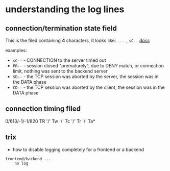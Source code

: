 # understanding the log lines


## connection/termination state field
This is the filed containing **4** characters, it looks like: `----`, `sC--`
[docs](http://docs.haproxy.org/2.6/configuration.html#8.5)

examples:

- `sC--` - CONNECTION to the server timed out
- `PR--` - session closed "prematurely", due to DENY match, or connection limit, nothing was sent to the backend server
- `SD--` - the TCP session was aborted by the server, the session was in the DATA phase
- `CD--` - the TCP session was aborted by the client, the session was in the DATA phase

## connection timing filed
0/613/-1/-1/820
TR '/' Tw '/' Tc '/' Tr '/' Ta*

## trix
- how to disable logging completely for a frontend or a backend
```
frontend/backend ...
    no log
```
